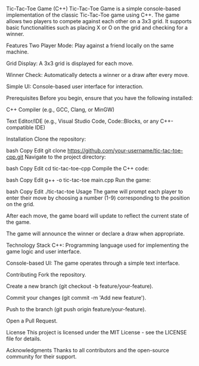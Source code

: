Tic-Tac-Toe Game (C++)
Tic-Tac-Toe Game is a simple console-based implementation of the classic Tic-Tac-Toe game using C++. The game allows two players to compete against each other on a 3x3 grid. It supports basic functionalities such as placing X or O on the grid and checking for a winner.

Features
Two Player Mode: Play against a friend locally on the same machine.

Grid Display: A 3x3 grid is displayed for each move.

Winner Check: Automatically detects a winner or a draw after every move.

Simple UI: Console-based user interface for interaction.

Prerequisites
Before you begin, ensure that you have the following installed:

C++ Compiler (e.g., GCC, Clang, or MinGW)

Text Editor/IDE (e.g., Visual Studio Code, Code::Blocks, or any C++-compatible IDE)

Installation
Clone the repository:

bash
Copy
Edit
git clone https://github.com/your-username/tic-tac-toe-cpp.git
Navigate to the project directory:

bash
Copy
Edit
cd tic-tac-toe-cpp
Compile the C++ code:

bash
Copy
Edit
g++ -o tic-tac-toe main.cpp
Run the game:

bash
Copy
Edit
./tic-tac-toe
Usage
The game will prompt each player to enter their move by choosing a number (1-9) corresponding to the position on the grid.

After each move, the game board will update to reflect the current state of the game.

The game will announce the winner or declare a draw when appropriate.

Technology Stack
C++: Programming language used for implementing the game logic and user interface.

Console-based UI: The game operates through a simple text interface.

Contributing
Fork the repository.

Create a new branch (git checkout -b feature/your-feature).

Commit your changes (git commit -m 'Add new feature').

Push to the branch (git push origin feature/your-feature).

Open a Pull Request.

License
This project is licensed under the MIT License - see the LICENSE file for details.

Acknowledgments
Thanks to all contributors and the open-source community for their support.
